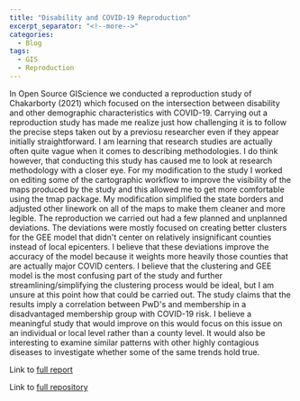 ```yaml
---
title: "Disability and COVID-19 Reproduction"
excerpt_separator: "<!--more-->"
categories:
  - Blog
tags:
  - GIS
  - Reproduction
---
```


In Open Source GIScience we conducted a reproduction study of Chakarborty (2021) which focused on the intersection between disability and other demographic characteristics with COVID-19. Carrying out a reproduction study has made me realize just how challenging it is to follow the precise steps taken out by a previosu researcher even if they appear initially straightforward. I am learning that research studies are actually often quite vague when it comes to describing methodologies. I do think however, that conducting this study has caused me to look at research methodology with a closer eye. For my modification to the study I worked on editing some of the cartographic workflow to improve the visibility of the maps produced by the study and this allowed me to get more comfortable using the tmap package. My modification simplified the state borders and adjusted other linework on all of the maps to make them cleaner and more legible. The reproduction we carried out had a few planned and unplanned deviations. The deviations were mostly focused on creating better clusters for the GEE model that didn't center on relatively insignificant counties instead of local epicenters. I believe that these deviations improve the accuracy of the model because it weights more heavily those counties that are actually major COVID centers. I believe that the clustering and GEE model is the most confusing part of the study and further streamlining/simplifying the clustering process would be ideal, but I am unsure at this point how that could be carried out. The study claims that the results imply a correlation between PwD's and membership in a disadvantaged membership group with COVID-19 risk. I believe a meaningful study that would improve on this would focus on this issue on an individual or local level rather than a county level. It would also be interesting to examine similar patterns with other highly contagious diseases to investigate whether some of the same trends hold true. 

Link to [full report](https://colman-bashore.github.io/RPr-Chakraborty-2021/)

Link to [full repository](https://github.com/Colman-Bashore/RPr-Chakraborty-2021)


